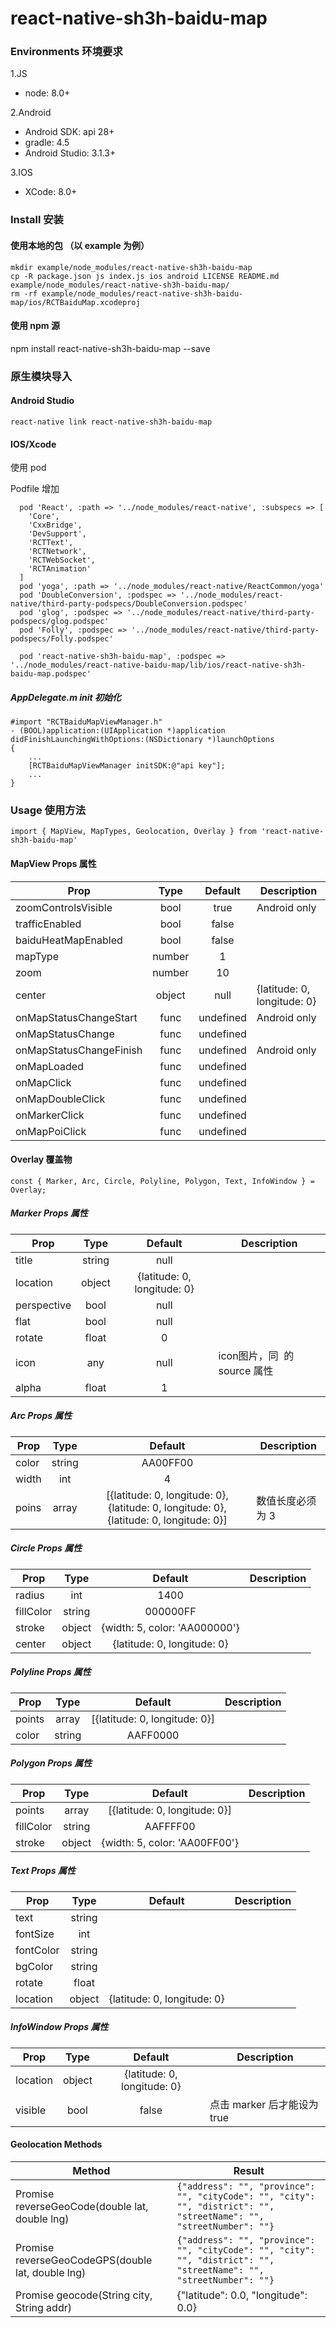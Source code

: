 
# react-native-sh3h-baidu-map

### Environments 环境要求
1.JS
- node: 8.0+

2.Android
- Android SDK: api 28+
- gradle: 4.5
- Android Studio: 3.1.3+

3.IOS
- XCode: 8.0+


### Install 安装
#### 使用本地的包 （以 example 为例）
```shell
mkdir example/node_modules/react-native-sh3h-baidu-map
cp -R package.json js index.js ios android LICENSE README.md example/node_modules/react-native-sh3h-baidu-map/
rm -rf example/node_modules/react-native-sh3h-baidu-map/ios/RCTBaiduMap.xcodeproj

```
#### 使用 npm 源
npm install react-native-sh3h-baidu-map --save

### 原生模块导入

#### Android Studio
`react-native link react-native-sh3h-baidu-map`

#### IOS/Xcode
使用 pod

Podfile 增加
```
  pod 'React', :path => '../node_modules/react-native', :subspecs => [
    'Core',
    'CxxBridge',
    'DevSupport', 
    'RCTText',
    'RCTNetwork',
    'RCTWebSocket', 
    'RCTAnimation'
  ]
  pod 'yoga', :path => '../node_modules/react-native/ReactCommon/yoga'
  pod 'DoubleConversion', :podspec => '../node_modules/react-native/third-party-podspecs/DoubleConversion.podspec'
  pod 'glog', :podspec => '../node_modules/react-native/third-party-podspecs/glog.podspec'
  pod 'Folly', :podspec => '../node_modules/react-native/third-party-podspecs/Folly.podspec'

  pod 'react-native-sh3h-baidu-map', :podspec => '../node_modules/react-native-baidu-map/lib/ios/react-native-sh3h-baidu-map.podspec'
```

##### AppDelegate.m init 初始化
    #import "RCTBaiduMapViewManager.h"
    - (BOOL)application:(UIApplication *)application didFinishLaunchingWithOptions:(NSDictionary *)launchOptions
    {
        ...
        [RCTBaiduMapViewManager initSDK:@"api key"];
        ...
    }

### Usage 使用方法

    import { MapView, MapTypes, Geolocation, Overlay } from 'react-native-sh3h-baidu-map'

#### MapView Props 属性
| Prop                    | Type  | Default  | Description
| ----------------------- |:-----:| :-------:| -------
| zoomControlsVisible     | bool  | true     | Android only
| trafficEnabled          | bool  | false    |
| baiduHeatMapEnabled     | bool  | false    |
| mapType                 | number| 1        |
| zoom                    | number| 10       |
| center                  | object| null     | {latitude: 0, longitude: 0}
| onMapStatusChangeStart  | func  | undefined| Android only
| onMapStatusChange       | func  | undefined|
| onMapStatusChangeFinish | func  | undefined| Android only
| onMapLoaded             | func  | undefined|
| onMapClick              | func  | undefined|
| onMapDoubleClick        | func  | undefined|
| onMarkerClick           | func  | undefined|
| onMapPoiClick           | func  | undefined|

#### Overlay 覆盖物
    const { Marker, Arc, Circle, Polyline, Polygon, Text, InfoWindow } = Overlay;

##### Marker Props 属性
| Prop                    | Type  | Default  | Description
| ----------------------- |:-----:| :-------:| -------
| title                   | string| null     |
| location                | object| {latitude: 0, longitude: 0}    |
| perspective             | bool  | null     |
| flat                    | bool  | null     |
| rotate                  | float | 0        |
| icon                    | any   | null     | icon图片，同 <Image> 的 source 属性
| alpha                   | float | 1        |

##### Arc Props 属性
| Prop                    | Type  | Default  | Description
| ----------------------- |:-----:| :-------:| -------
| color                   | string| AA00FF00 |
| width                   | int   | 4        |
| poins                   | array | [{latitude: 0, longitude: 0}, {latitude: 0, longitude: 0}, {latitude: 0, longitude: 0}] | 数值长度必须为 3

##### Circle Props 属性
| Prop                    | Type  | Default  | Description
| ----------------------- |:-----:| :-------:| -------
| radius                  | int   | 1400     |
| fillColor               | string| 000000FF |
| stroke                  | object| {width: 5, color: 'AA000000'} |
| center                  | object| {latitude: 0, longitude: 0}       |

##### Polyline Props 属性
| Prop                    | Type  | Default  | Description
| ----------------------- |:-----:| :-------:| -------
| points                  | array | [{latitude: 0, longitude: 0}]     |
| color                   | string| AAFF0000 |

##### Polygon Props 属性
| Prop                    | Type  | Default  | Description
| ----------------------- |:-----:| :-------:| -------
| points                  | array | [{latitude: 0, longitude: 0}]     |
| fillColor               | string| AAFFFF00 |
| stroke                  | object| {width: 5, color: 'AA00FF00'} |


##### Text Props 属性
| Prop                    | Type  | Default  | Description
| ----------------------- |:-----:| :-------:| -------
| text                    | string|          |
| fontSize                | int   |          |
| fontColor               | string|          |
| bgColor                 | string|          |
| rotate                  | float |          |
| location                | object|{latitude: 0, longitude: 0}

##### InfoWindow Props 属性
| Prop                    | Type  | Default  | Description
| ----------------------- |:-----:| :-------:| -------
| location                | object|{latitude: 0, longitude: 0}
| visible                 | bool  | false    | 点击 marker 后才能设为 true 

<MapView>
    <Marker/>
    <Arc />
    <Circle />
    <Polyline />
    <Polygon />
    <Text />
    <InfoWindow>
        <View></View>
    </InfoWindow>
</MapView>

#### Geolocation Methods

| Method                    | Result
| ------------------------- | -------
| Promise reverseGeoCode(double lat, double lng) | `{"address": "", "province": "", "cityCode": "", "city": "", "district": "", "streetName": "", "streetNumber": ""}`
| Promise reverseGeoCodeGPS(double lat, double lng) |  `{"address": "", "province": "", "cityCode": "", "city": "", "district": "", "streetName": "", "streetNumber": ""}`
| Promise geocode(String city, String addr) | {"latitude": 0.0, "longitude": 0.0}
  